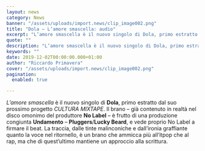 ```yaml
---
layout: news
category: News
banner: "/assets/uploads/import.news/clip_image002.png"
title: "Dola – L’amore smascella: audio"
excerpt: "L’amore smascella è il nuovo singolo di Dola, primo estratto dal suo prossimo progetto CULTURA MIXTAPE. Il brano – già contenuto in realtà nel disco omonimo del produttore No Label – è frutto di una produzione congiunta Undamento – Pluggers/Lucky Beard, e vede proprio No Label a firmare il beat. La traccia, dalle tinte malinconiche [&hellip"
quote: ""
description: "L’amore smascella è il nuovo singolo di Dola, primo estratto dal suo prossimo progetto CULTURA MIXTAPE. Il brano – già contenuto in realtà nel disco omonimo del produttore No Label – è frutto di una produzione congiunta Undamento – Pluggers/Lucky Beard, e vede proprio No Label a firmare il beat. La traccia, dalle tinte malinconiche [&hellip"
keywords: ""
date: 2019-12-02T00:00:00.000+01:00
author: "Riccardo Primavera"
cover: "/assets/uploads/import.news/clip_image002.png"
pagination:
  enabled: true

---
```


_L’amore smascella_ è il nuovo singolo di **Dola**, primo estratto dal suo prossimo progetto _CULTURA MIXTAPE_. Il brano – già contenuto in realtà nel disco omonimo del produttore **No Label** – è frutto di una produzione congiunta **Undamento** – **Pluggers**/**Lucky Beard**, e vede proprio No Label a firmare il beat. La traccia, dalle tinte malinconiche e dall’ironia graffiante quanto la voce nel ritornello, è un brano che ammicca più all’itpop che al rap, ma che di quest’ultimo mantiene un approccio alla scrittura.